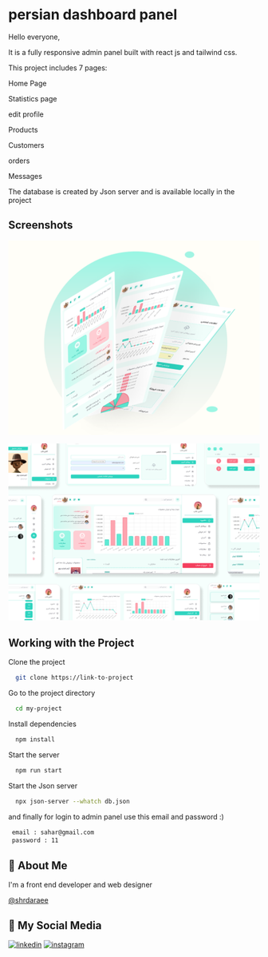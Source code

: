 
# persian dashboard panel 

Hello everyone,

It is a fully responsive admin panel built with react js and tailwind css.

This project includes 7 pages:

Home Page

Statistics page

edit profile

Products

Customers

orders

Messages

The database is created by Json server and is available locally in the project




## Screenshots

![App Screenshot](
    screenshot2.png
)

![App Screenshot](
    screenshot1.png
)


## Working with the Project

Clone the project

```bash
  git clone https://link-to-project
```

Go to the project directory

```bash
  cd my-project
```

Install dependencies

```bash
  npm install
```

Start the server

```bash
  npm run start
```

Start the Json server

```bash
  npx json-server --whatch db.json
```

and finally for login to admin panel use this email and password :)

```bash
 email : sahar@gmail.com
 password : 11
 ```

## 🚀 About Me
I'm a front end developer and web designer 



[@shrdaraee](https://www.github.com/shrdaraee)


## 🔗 My Social Media
[![linkedin](https://img.shields.io/badge/linkedin-0A66C2?style=for-the-badge&logo=linkedin&logoColor=white)](https://www.linkedin.com/in/sahar-daraee-bb2a62219/)
[![instagram](https://img.shields.io/badge/instagram-0A66C2?style=for-the-badge&logo=instagram&logoColor=white)](instagram.com/sahardaraee_ )


